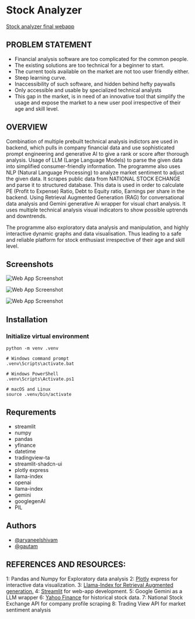 
# Stock Analyzer

[Stock analyzer final webapp](https://geeksforgeeksentry.streamlit.app)

## PROBLEM STATEMENT
- Financial analysis software are too complicated for the common people.
- The existing solutions are too technical for a beginner to start.
- The current tools available on the market are not too user friendly either.
- Steep learning curve.
- Inaccessibility of such software, and hidden behind hefty paywalls
- Only accessible and usable by specialized technical analysts
- This gap in the market, is in need of an innovative tool that simplify the usage and expose the market to a new user pool irrespective of their age and skill level.

## OVERVIEW

Combination of multiple prebuilt technical analysis indictors are used in backend, which pulls in company financial data and use sophisticated prompt engineering and generative AI to give a rank or score after thorough analysis. Usage of LLM (Large Language Models) to parse the given data into simplified consumer-friendly information. The programme also uses NLP (Natural Language Processing) to analyze market sentiment to adjust the given data. It scrapes public data from NATIONAL STOCK ECHANGE and parse it to structured database. This data is used in order to calculate PE (Profit to Expense) Ratio, Debt to Equity ratio, Earnings per share in the backend. Using Retrieval Augmented Generation (RAG) for conversational data analysis and Gemini generative Ai wrapper for visual chart analysis. It uses multiple technical analysis visual indicators to show possible uptrends and downtrends.

The programme also exploratory data analysis and manipulation, and highly interactive dynamic graphs and data visualisation. Thus leading to a safe and reliable platform for stock enthusiast irrespective of their age and skill level.





## Screenshots

![Web App Screenshot](https://i.postimg.cc/g28tX1s8/temp-Image-Dmu-MSD.avif)

![Web App Screenshot](https://i.postimg.cc/9MzxVpfn/ss2.jpg)

![Web App Screenshot](https://i.postimg.cc/jjM8G9Rf/ss1.png)



## Installation

### Initialize virtual environment

```
python -m venv .venv
```
```
# Windows command prompt
.venv\Scripts\activate.bat

# Windows PowerShell
.venv\Scripts\Activate.ps1

# macOS and Linux
source .venv/bin/activate
```

## Requrements
- streamlit
- numpy
- pandas
- yfinance
- datetime
- tradingview-ta
- streamlit-shadcn-ui
- plotly express
- llama-index
- openai
- llama-index 
- gemini
- googlegenAI
- PIL
    
## Authors

- [@aryaneelshivam](https://github.com/aryaneelshivam)
- [@gautam](https://github.com/ryuiiji)


## REFERENCES AND RESOURCES:

1: Pandas and Numpy for Exploratory data analysis
2: [Plotly](https://plotly.com) express for interactive data visualization.
3: [Llama-Index for Retrieval Augmented generation.]( https://www.llamaindex.ai)
4: [Streamlit]( https://streamlit.io) for web-app development.
5: Google Gemini as a LLM wrapper
6: [Yahoo Finance](https://pypi.org/project/yfinance/) for historical stock data.
7: National Stock Exchange API for company profile scraping
8: Trading View API for market sentiment analysis
